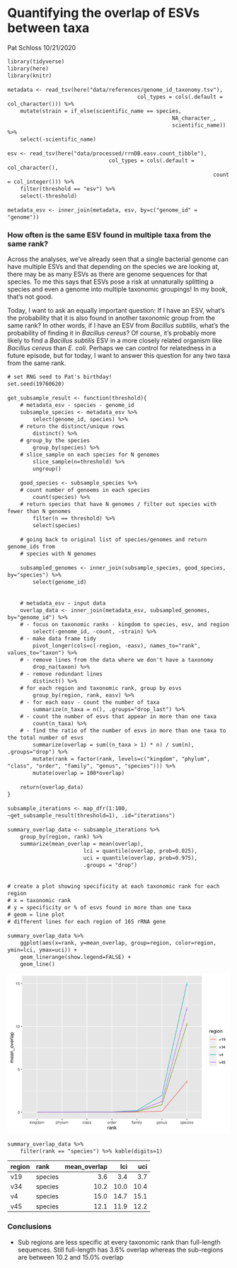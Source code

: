 Quantifying the overlap of ESVs between taxa
================
Pat Schloss
10/21/2020

    library(tidyverse)
    library(here)
    library(knitr)

    metadata <- read_tsv(here("data/references/genome_id_taxonomy.tsv"),
                                             col_types = cols(.default = col_character())) %>%
        mutate(strain = if_else(scientific_name == species,
                                                        NA_character_,
                                                        scientific_name)) %>%
        select(-scientific_name)

    esv <- read_tsv(here("data/processed/rrnDB.easv.count_tibble"),
                                    col_types = cols(.default = col_character(),
                                                                     count = col_integer())) %>%
        filter(threshold == "esv") %>%
        select(-threshold)

    metadata_esv <- inner_join(metadata, esv, by=c("genome_id" = "genome"))

### How often is the same ESV found in multiple taxa from the same rank?

Across the analyses, we’ve already seen that a single bacterial genome
can have multiple ESVs and that depending on the species we are looking
at, there may be as many ESVs as there are genome sequences for that
species. To me this says that ESVs pose a risk at unnaturally splitting
a species and even a genome into multiple taxonomic groupings! In my
book, that’s not good.

Today, I want to ask an equally important question: If I have an ESV,
what’s the probability that it is also found in another taxonomic group
from the same rank? In other words, if I have an ESV from *Bacillus
subtilis*, what’s the probability of finding it in *Bacillus cereus*? Of
course, it’s probably more likely to find a *Bacillus subtilis* ESV in a
more closely related organism like *Bacillus cereus* than *E. coli*.
Perhaps we can control for relatedness in a future episode, but for
today, I want to answer this question for any two taxa from the same
rank.

    # set RNG seed to Pat's birthday!
    set.seed(19760620)

    get_subsample_result <- function(threshold){
        # metadata_esv - species - genome_id
        subsample_species <- metadata_esv %>%
            select(genome_id, species) %>%
        # return the distinct/unique rows
            distinct() %>%
        # group_by the species
            group_by(species) %>%
        # slice_sample on each species for N genomes
            slice_sample(n=threshold) %>%
            ungroup()

        good_species <- subsample_species %>%
        # count number of genoems in each species
            count(species) %>%
        # return species that have N genomes / filter out species with fewer than N genomes
            filter(n == threshold) %>%
            select(species)

        # going back to original list of species/genomes and return genome_ids from
        # species with N genomes

        subsampled_genomes <- inner_join(subsample_species, good_species,  by="species") %>%
            select(genome_id)


        # metadata_esv - input data
        overlap_data <- inner_join(metadata_esv, subsampled_genomes, by="genome_id") %>%
        # - focus on taxonomic ranks - kingdom to species, esv, and region
            select(-genome_id, -count, -strain) %>%
        # - make data frame tidy
            pivot_longer(cols=c(-region, -easv), names_to="rank", values_to="taxon") %>%
        # - remove lines from the data where we don't have a taxonomy
            drop_na(taxon) %>%
        # - remove redundant lines
            distinct() %>%
        # for each region and taxonomic rank, group by esvs
            group_by(region, rank, easv) %>%
        # - for each easv - count the number of taxa
            summarize(n_taxa = n(), .groups="drop_last") %>%
        # - count the number of esvs that appear in more than one taxa
            count(n_taxa) %>%
        # - find the ratio of the number of esvs in more than one taxa to the total number of esvs
            summarize(overlap = sum((n_taxa > 1) * n) / sum(n), .groups="drop") %>%
            mutate(rank = factor(rank, levels=c("kingdom", "phylum", "class", "order", "family", "genus", "species"))) %>%
            mutate(overlap = 100*overlap)

        return(overlap_data)
    }

    subsample_iterations <- map_dfr(1:100, ~get_subsample_result(threshold=1), .id="iterations")

    summary_overlap_data <- subsample_iterations %>%
        group_by(region, rank) %>%
        summarize(mean_overlap = mean(overlap),
                            lci = quantile(overlap, prob=0.025),
                            uci = quantile(overlap, prob=0.975),
                            .groups = "drop")


    # create a plot showing specificity at each taxonomic rank for each region
    # x = taxonomic rank
    # y = specificity or % of esvs found in more than one taxa
    # geom = line plot
    # different lines for each region of 16S rRNA gene

    summary_overlap_data %>%
        ggplot(aes(x=rank, y=mean_overlap, group=region, color=region, ymin=lci, ymax=uci)) +
        geom_linerange(show.legend=FALSE) +
        geom_line()

![](2020-10-21-esv-taxa-overlap_files/figure-gfm/unnamed-chunk-2-1.png)<!-- -->

    summary_overlap_data %>%
        filter(rank == "species") %>% kable(digits=1)

| region | rank    | mean\_overlap |  lci |  uci |
|:-------|:--------|--------------:|-----:|-----:|
| v19    | species |           3.6 |  3.4 |  3.7 |
| v34    | species |          10.2 | 10.0 | 10.4 |
| v4     | species |          15.0 | 14.7 | 15.1 |
| v45    | species |          12.1 | 11.9 | 12.2 |

### Conclusions

-   Sub regions are less specific at every taxonomic rank than
    full-length sequences. Still full-length has 3.6% overlap whereas
    the sub-regions are between 10.2 and 15.0% overlap
